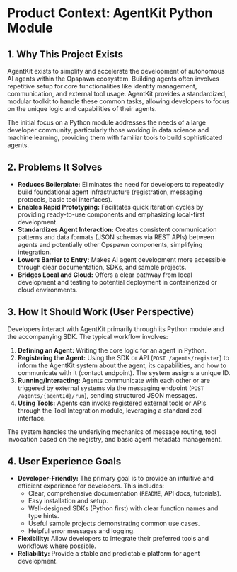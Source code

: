 # Product Context: AgentKit Python Module

## 1. Why This Project Exists

AgentKit exists to simplify and accelerate the development of autonomous AI agents within the Opspawn ecosystem. Building agents often involves repetitive setup for core functionalities like identity management, communication, and external tool usage. AgentKit provides a standardized, modular toolkit to handle these common tasks, allowing developers to focus on the unique logic and capabilities of their agents.

The initial focus on a Python module addresses the needs of a large developer community, particularly those working in data science and machine learning, providing them with familiar tools to build sophisticated agents.

## 2. Problems It Solves

- **Reduces Boilerplate:** Eliminates the need for developers to repeatedly build foundational agent infrastructure (registration, messaging protocols, basic tool interfaces).
- **Enables Rapid Prototyping:** Facilitates quick iteration cycles by providing ready-to-use components and emphasizing local-first development.
- **Standardizes Agent Interaction:** Creates consistent communication patterns and data formats (JSON schemas via REST APIs) between agents and potentially other Opspawn components, simplifying integration.
- **Lowers Barrier to Entry:** Makes AI agent development more accessible through clear documentation, SDKs, and sample projects.
- **Bridges Local and Cloud:** Offers a clear pathway from local development and testing to potential deployment in containerized or cloud environments.

## 3. How It Should Work (User Perspective)

Developers interact with AgentKit primarily through its Python module and the accompanying SDK. The typical workflow involves:

1.  **Defining an Agent:** Writing the core logic for an agent in Python.
2.  **Registering the Agent:** Using the SDK or API (`POST /agents/register`) to inform the AgentKit system about the agent, its capabilities, and how to communicate with it (contact endpoint). The system assigns a unique ID.
3.  **Running/Interacting:** Agents communicate with each other or are triggered by external systems via the messaging endpoint (`POST /agents/{agentId}/run`), sending structured JSON messages.
4.  **Using Tools:** Agents can invoke registered external tools or APIs through the Tool Integration module, leveraging a standardized interface.

The system handles the underlying mechanics of message routing, tool invocation based on the registry, and basic agent metadata management.

## 4. User Experience Goals

- **Developer-Friendly:** The primary goal is to provide an intuitive and efficient experience for developers. This includes:
    - Clear, comprehensive documentation (`README`, API docs, tutorials).
    - Easy installation and setup.
    - Well-designed SDKs (Python first) with clear function names and type hints.
    - Useful sample projects demonstrating common use cases.
    - Helpful error messages and logging.
- **Flexibility:** Allow developers to integrate their preferred tools and workflows where possible.
- **Reliability:** Provide a stable and predictable platform for agent development.
